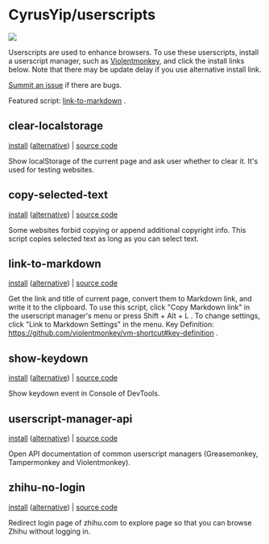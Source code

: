 # CyrusYip/userscripts

[![](https://data.jsdelivr.com/v1/package/gh/CyrusYip/userscripts/badge?style=rounded)](https://www.jsdelivr.com/package/gh/CyrusYip/userscripts)

Userscripts are used to enhance browsers. To use these userscripts, install a userscript manager, such as [Violentmonkey](https://violentmonkey.github.io/), and click the install links below. Note that there may be update delay if you use alternative install link.

[Summit an issue](https://github.com/CyrusYip/userscripts/issues) if there are bugs.

Featured script: [link-to-markdown](#link-to-markdown) .

## clear-localstorage

[install](https://github.com/CyrusYip/userscripts/raw/main/scripts/clear-localstorage.user.js)
([alternative]( https://cdn.jsdelivr.net/gh/CyrusYip/userscripts@main/scripts/clear-localstorage.user.js))
|
[source code](scripts/clear-localstorage.user.js)

Show localStorage of the current page and ask user whether to clear it. It's used for testing websites.

## copy-selected-text

[install](https://github.com/CyrusYip/userscripts/raw/main/scripts/copy-selected-text.user.js)
([alternative]( https://cdn.jsdelivr.net/gh/CyrusYip/userscripts@main/scripts/copy-selected-text.user.js))
|
[source code](scripts/copy-selected-text.user.js)

Some websites forbid copying or append additional copyright info. This script copies selected text as long as you can select text.

## link-to-markdown

[install][install] ([alternative][alternative]) | [source code][source code]

[install]: https://github.com/CyrusYip/userscripts/raw/main/scripts/link-to-markdown.user.js
[alternative]: https://cdn.jsdelivr.net/gh/CyrusYip/userscripts@main/scripts/link-to-markdown.user.js
[source code]: scripts/link-to-markdown.user.js

Get the link and title of current page, convert them to Markdown link, and write it to the clipboard. To use this script, click "Copy Markdown link" in the userscript manager's menu or press Shift + Alt + L . To change settings, click "Link to Markdown Settings" in the menu. Key Definition: https://github.com/violentmonkey/vm-shortcut#key-definition .

## show-keydown

[install](https://github.com/CyrusYip/userscripts/raw/main/scripts/show-keydown.user.js)
([alternative]( https://cdn.jsdelivr.net/gh/CyrusYip/userscripts@main/scripts/show-keydown.user.js))
|
[source code](scripts/show-keydown.user.js)

Show keydown event in Console of DevTools.

## userscript-manager-api

[install](https://github.com/CyrusYip/userscripts/raw/main/scripts/userscript-manager-api.user.js)
([alternative]( https://cdn.jsdelivr.net/gh/CyrusYip/userscripts@main/scripts/userscript-manager-api.user.js))
|
[source code](scripts/userscript-manager-api.user.js)

Open API documentation of common userscript managers (Greasemonkey, Tampermonkey and Violentmonkey).

## zhihu-no-login

[install](https://github.com/CyrusYip/userscripts/raw/main/scripts/zhihu-no-login.user.js)
([alternative]( https://cdn.jsdelivr.net/gh/CyrusYip/userscripts@main/scripts/zhihu-no-login.user.js))
|
[source code](scripts/zhihu-no-login.user.js)

Redirect login page of zhihu.com to explore page so that you can browse Zhihu without logging in.
